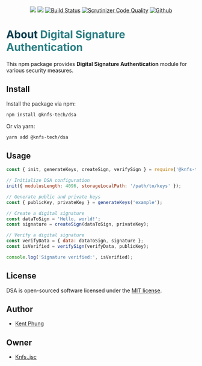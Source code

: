 
<p align="center">
  <br>
	<a href="https://app.fossa.com/projects/git%2Bgithub.com%2Fknfs-jsc%2Fdsa?ref=badge_shield&issueType=license" alt="FOSSA Status"><img src="https://app.fossa.com/api/projects/git%2Bgithub.com%2Fknfs-jsc%2Fdsa.svg?type=shield&issueType=license"/></a>
	<a href="https://app.fossa.com/projects/git%2Bgithub.com%2Fknfs-jsc%2Fdsa?ref=badge_shield&issueType=security" alt="FOSSA Status"><img src="https://app.fossa.com/api/projects/git%2Bgithub.com%2Fknfs-jsc%2Fdsa.svg?type=shield&issueType=security"/></a>
	<a href="https://scrutinizer-ci.com/g/knfs-library/dsa/build-status/master"alt="scrutinizer">
	<img src="https://scrutinizer-ci.com/g/knfs-library/dsa/badges/build.png?b=master" alt="Build Status" /></a>
	<a href="https://scrutinizer-ci.com/g/knfs-library/dsa/?branch=master"alt="scrutinizer">
	<img src="https://scrutinizer-ci.com/g/knfs-library/dsa/badges/quality-score.png?b=master" alt="Scrutinizer Code Quality" /></a>
	<a href="https://github.com/knfs-library/dsa/actions"alt="scrutinizer">
	<a href="https://github.com/knfs-library/dsa/actions/workflows/unit-test.yml" alt="github">
		<img src="https://github.com/knfs-library/dsa/actions/workflows/unit-test.yml/badge.svg" alt="Github " />
	</a>
</p>


<h1> <span style="color:#013C4D;">About</span> <span style="color:#2B7F84;">Digital Signature Authentication</span></h1>

This npm package provides **Digital Signature Authentication** module for various security measures.

## Install

Install the package via npm:

```bash
npm install @knfs-tech/dsa
```

Or via yarn:

```bash
yarn add @knfs-tech/dsa
```

## Usage


```javascript
const { init, generateKeys, createSign, verifySign } = require('@knfs-tech/dsa').dsa;

// Initialize DSA configuration
init({ modulusLength: 4096, storageLocalPath: '/path/to/keys' });

// Generate public and private keys
const { publicKey, privateKey } = generateKeys('example');

// Create a digital signature
const dataToSign = 'Hello, world!';
const signature = createSign(dataToSign, privateKey);

// Verify a digital signature
const verifyData = { data: dataToSign, signature };
const isVerified = verifySign(verifyData, publicKey);

console.log('Signature verified:', isVerified);
```

## License

DSA is open-sourced software licensed under the [MIT license](https://opensource.org/licenses/MIT).

## Author
* [Kent Phung](https://github.com/khapu2906)
  
## Owner
* [Knfs.,jsc](https://github.com/knfs-library)



